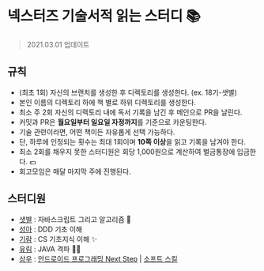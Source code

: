 # 넥스터즈 기술서적 읽는 스터디 📚
> 2021.03.01 업데이트

## 규칙
- (최초 1회) 자신의 브랜치를 생성한 후 디렉토리를 생성한다. (ex. 18기-샛별)
- 본인 이름의 디렉토리 하에 책 별로 하위 디렉토리를 생성한다.
- 최소 주 2회 자신의 디렉토리 내에 독서 기록을 남긴 후 메인으로 PR을 날린다.
- 커밋과 PR은 **월요일부터 일요일 자정까지**를 기준으로 카운팅한다.
- 기술 관련이라면, 어떤 책이든 자유롭게 선택 가능하다.
- 단, 하루에 인정되는 횟수는 최대 1회이며 **10쪽 이상**을 읽고 기록을 남겨야 한다.
- 최소 2회를 채우지 못한 스터디원은 회당 1,000원으로 계산하여 벌금통장에 입금한다. 💵
- 회고모임은 매달 마지막 주에 진행된다.

## 스터디원
- [샛별](https://github.com/sbyeol3) : 자바스크립트 그리고 알고리즘 👀
- [성아](https://github.com/seongahjo) : DDD 기초 이해
- [기람](https://github.com/angrycatjenny) : CS 기초지식 이해 ✨
- [유림](https://github.com/anyl92) : JAVA 격파 ✌🏻
- [상우](https://github.com/riflockle7) : [안드로이드 프로그래밍 Next Step](http://www.kyobobook.co.kr/product/detailViewKor.laf?ejkGb=KOR&mallGb=KOR&barcode=9788966263073&orderClick=LAG&Kc=) | [소프트 스킬](http://www.kyobobook.co.kr/product/detailViewKor.laf?ejkGb=KOR&mallGb=KOR&barcode=9791186659885&orderClick=LAG&Kc=)
